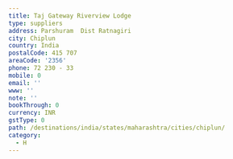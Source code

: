 ```yaml
---
title: Taj Gateway Riverview Lodge
type: suppliers
address: Parshuram  Dist Ratnagiri
city: Chiplun
country: India
postalCode: 415 707
areaCode: '2356'
phone: 72 230 - 33
mobile: 0
email: ''
www: ''
note: ''
bookThrough: 0
currency: INR
gstType: 0
path: /destinations/india/states/maharashtra/cities/chiplun/
category:
  - H
---
```


